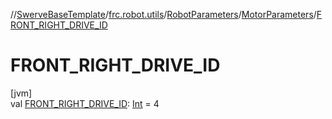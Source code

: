 //[SwerveBaseTemplate](../../../../index.md)/[frc.robot.utils](../../index.md)/[RobotParameters](../index.md)/[MotorParameters](index.md)/[FRONT_RIGHT_DRIVE_ID](-f-r-o-n-t_-r-i-g-h-t_-d-r-i-v-e_-i-d.md)

# FRONT_RIGHT_DRIVE_ID

[jvm]\
val [FRONT_RIGHT_DRIVE_ID](-f-r-o-n-t_-r-i-g-h-t_-d-r-i-v-e_-i-d.md): [Int](https://kotlinlang.org/api/latest/jvm/stdlib/kotlin/-int/index.html) = 4
